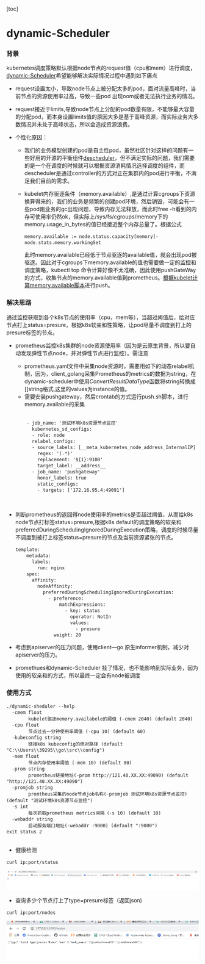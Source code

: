 [toc]

# dynamic-Scheduler



### 背景

kubernetes调度策略默认根据node节点的request值（cpu和mem）进行调度，[dynamic-Scheduler](https://github.com/zhangshunping/dynamicScheduler)希望能够解决实际情况过程中遇到如下痛点

- request设置太小，导致node节点上被分配太多的pod，面对流量高峰时，当前节点的资源使用率过高，导致一些pod 出现oom或者无法执行业务的情况。

- request接近于limits,导致node节点上分配的pod数量有限，不能够最大容量的分配pod，而本身设置limits值的原因大多是基于高峰资源，而实际业务大多数情况并未处于高峰状态，所以会造成资源浪费。

- 个性化原因：

  - 我们的业务模型创建的pod是自主性pod，虽然社区针对这样的问题有一些好用的开源的平衡组件[descheduler](https://github.com/kubernetes-sigs/descheduler)，但不满足实际的问题，我们需要的是一个在调度的时候就可以根据资源消耗情况选择调度的组件，而descheduler是通过controller的方式对正在集群内的pod进行平衡，不满足我们目前的需求。

  - kubelet内存驱逐条件（memory.available）,是通过计算cgroups下资源换算得来的，我们的业务是频繁的创建pod环境，然后销毁，可能会有一些pod跑业务的gc出现问题，导致内存无法释放，而此时free -h看到的内存可使用率仍然ok，但实际上/sys/fs/cgroups/memory下的memory.usage_in_bytes的值已经接近整个内存总量了。根据公式

    ```shell
    memory.available := node.status.capacity[memory]-node.stats.memory.workingSet
    ```

    此时memory.available已经低于节点驱逐的available值，就会出现pod被驱逐。因此对于cgroups下memory.available的值也需要做一定的监控和调度策略，kubectl top 命令计算好像不太准确，因此使用pushGateWay的方式，收集节点的memory.available值到prometheus。[根据kubelet计算memory.available脚本](https://kubernetes.io/docs/tasks/administer-cluster/memory-available.sh)进行push。

### 解决思路

通过监控获取到各个k8s节点的使用率（cpu，mem等），当超过阈值后，给对应节点打上status=presure，根据k8s软亲和性策略，让pod尽量不调度到打上的presure标签的节点。

- prometheus监控k8s集群的node资源使用率（因为是云原生背景，所以要自动发现弹性节点node，并对弹性节点进行监控）。需注意

  - prometheus.yaml文件中采集node资源时，需要用如下的动态relabel机制，因为，client_golang采集Prometheus的metrics的数据为string，在dynamic-scheduler中使用*ConvertResultDataType*函数将string转换成[]string格式,这里的values为instance的值。
  - 需要安装pushgateway，然后crontab的方式运行push.sh脚本，进行memory.available的采集

  ```
  
      - job_name: '测试环境k8s资源节点监控'
        kubernetes_sd_configs:
        - role: node
        relabel_configs:
        - source_labels: [__meta_kubernetes_node_address_InternalIP]
          regex: '(.*)'
          replacement: '${1}:9100'
          target_label: __address__
        - job_name: 'pushgateway'
          honor_labels: true
          static_configs:
          - targets: ['172.16.95.4:49091']
  
  
  
  ```

  

- 判断prometheus的返回得node使用率的metrics是否超过阈值，从而给k8s node节点打标签status=presure,根据k8s default的调度策略的软亲和preferredDuringSchedulingIgnoredDuringExecution策略，调度的时候尽量不调度到被打上标签status=presure的节点及当前资源紧张的节点。

  ```shell
  template:
      metadata:
        labels:
          run: nginx
      spec:
        affinity:
          nodeAffinity:
            preferredDuringSchedulingIgnoredDuringExecution:
              - preference:
                  matchExpressions:
                    - key: status
                      operator: NotIn
                      values:
                        - presure
                weight: 20
  ```

- 考虑到apiserver的压力问题，使用client—go 原生informer机制，减少对apiserver的压力。

- promethues和dynamic-Scheduler 挂了情况，也不能影响到实际业务，因为使用的软亲和的方式，所以最终一定会有node被调度



### 使用方式

```shell
./dynamic-sheduler --help
  -cmem float
        kubelet驱逐memory.availabele的阈值 (-cmem 2040) (default 2040)
  -cpu float
        节点过去一分钟使用率阈值 (-cpu 10) (default 60)
  -kubeconfig string
        链接k8s kubeconfig的绝对路径 (default "C:\\Users\\39295\\go\\src\\config")
  -mem float
        节点内存使用率阈值 (-mem 10) (default 80)
  -prom string
        prometheus链接地址(-prom http://121.40.XX.XX:49090) (default "http://121.40.XX.XX:49090")
  -promjob string
        promtheus采集的node节点job名称(-promjob 测试环境k8s资源节点监控) (default "测试环境k8s资源节点监控")
  -s int
        每次抓取prometheus metrics间隔（-s 10) (default 10)
  -webaddr string
        启动服务端口地址(-webaddr :9000) (default ":9000")
exit status 2


```

-  健康检测

```
curl ip:port/status
```

![image-20200911120601595](README.assets/image-20200911120601595.png)

- 查询多少个节点打上了type=presure标签（返回json)

```shell
curl ip:port/nodes
```

![image-20200911120548684](README.assets/image-20200911120548684.png)





